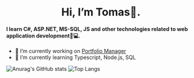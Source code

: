 
<!--
**TomasSobotaT/TomasSobotaT** is a ✨ _special_ ✨ repository because its `README.md` (this file) appears on your GitHub profile.


- 👯 I’m looking to collaborate on ...
- 🤔 I’m looking for help with ...
- 💬 Ask me about ...
- 📫 How to reach me: ...
- 😄 Pronouns: ...
- ⚡ Fun fact: ...
-->
  <h1 align="center" > Hi, I’m Tomas👋. </h1>
  <h4>I learn C#, ASP.NET, MS-SQL, JS and other technologies related to web application development👀💻.</h4>

- 🔭 I’m currently working on <a href="https://github.com/TomasSobotaT/Portfolio_Manager">Portfolio Manager<a>
- 🌱 I’m currently learning Typescript, Node.js, SQL

![Anurag's GitHub stats](https://github-readme-stats.vercel.app/api?username=TomasSobotaT&show_icons=true&theme=transparent)
![Top Langs](https://github-readme-stats.vercel.app/api/top-langs/?username=TomasSobotaT&size_weight=0.5&count_weight=0.5)
